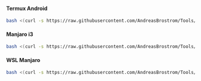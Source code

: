 
#### Termux Android
```bash
bash <(curl -s https://raw.githubusercontent.com/AndreasBrostrom/Tools/master/SetupScripts/setupAndroidTermux.sh)
```

#### Manjaro i3
```bash
bash <(curl -s https://raw.githubusercontent.com/AndreasBrostrom/Tools/master/SetupScripts/setupManjaroI3.sh)
```

#### WSL Manjaro
```bash
bash <(curl -s https://raw.githubusercontent.com/AndreasBrostrom/Tools/master/SetupScripts/setupNewWSL_Manjaro.sh)
```
